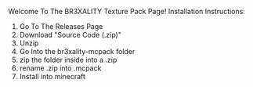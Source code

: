 Welcome To The BR3XALITY Texture Pack Page!
Installation Instructions:
1. Go To The Releases Page
2. Download "Source Code (.zip)"
3. Unzip
4. Go Into the br3xality-mcpack folder
5. zip the folder inside into a .zip
6. rename .zip into .mcpack
7. Install into minecraft
